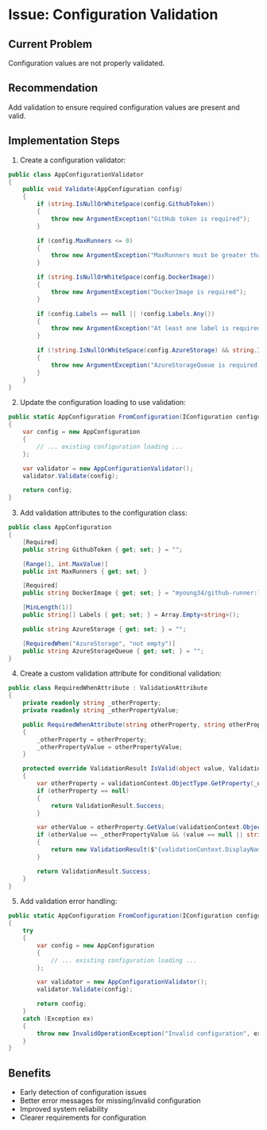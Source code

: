 # Issue: Configuration Validation

## Current Problem
Configuration values are not properly validated.

## Recommendation
Add validation to ensure required configuration values are present and valid.

## Implementation Steps

1. Create a configuration validator:
```csharp
public class AppConfigurationValidator
{
    public void Validate(AppConfiguration config)
    {
        if (string.IsNullOrWhiteSpace(config.GithubToken))
        {
            throw new ArgumentException("GitHub token is required");
        }

        if (config.MaxRunners <= 0)
        {
            throw new ArgumentException("MaxRunners must be greater than 0");
        }

        if (string.IsNullOrWhiteSpace(config.DockerImage))
        {
            throw new ArgumentException("DockerImage is required");
        }

        if (config.Labels == null || !config.Labels.Any())
        {
            throw new ArgumentException("At least one label is required");
        }

        if (!string.IsNullOrWhiteSpace(config.AzureStorage) && string.IsNullOrWhiteSpace(config.AzureStorageQueue))
        {
            throw new ArgumentException("AzureStorageQueue is required when AzureStorage is configured");
        }
    }
}
```

2. Update the configuration loading to use validation:
```csharp
public static AppConfiguration FromConfiguration(IConfiguration configuration)
{
    var config = new AppConfiguration
    {
        // ... existing configuration loading ...
    };

    var validator = new AppConfigurationValidator();
    validator.Validate(config);

    return config;
}
```

3. Add validation attributes to the configuration class:
```csharp
public class AppConfiguration
{
    [Required]
    public string GithubToken { get; set; } = "";

    [Range(1, int.MaxValue)]
    public int MaxRunners { get; set; }

    [Required]
    public string DockerImage { get; set; } = "myoung34/github-runner:latest";

    [MinLength(1)]
    public string[] Labels { get; set; } = Array.Empty<string>();

    public string AzureStorage { get; set; } = "";

    [RequiredWhen("AzureStorage", "not empty")]
    public string AzureStorageQueue { get; set; } = "";
}
```

4. Create a custom validation attribute for conditional validation:
```csharp
public class RequiredWhenAttribute : ValidationAttribute
{
    private readonly string _otherProperty;
    private readonly string _otherPropertyValue;

    public RequiredWhenAttribute(string otherProperty, string otherPropertyValue)
    {
        _otherProperty = otherProperty;
        _otherPropertyValue = otherPropertyValue;
    }

    protected override ValidationResult IsValid(object value, ValidationContext validationContext)
    {
        var otherProperty = validationContext.ObjectType.GetProperty(_otherProperty);
        if (otherProperty == null)
        {
            return ValidationResult.Success;
        }

        var otherValue = otherProperty.GetValue(validationContext.ObjectInstance)?.ToString();
        if (otherValue == _otherPropertyValue && (value == null || string.IsNullOrWhiteSpace(value.ToString())))
        {
            return new ValidationResult($"{validationContext.DisplayName} is required when {_otherProperty} is {_otherPropertyValue}");
        }

        return ValidationResult.Success;
    }
}
```

5. Add validation error handling:
```csharp
public static AppConfiguration FromConfiguration(IConfiguration configuration)
{
    try
    {
        var config = new AppConfiguration
        {
            // ... existing configuration loading ...
        };

        var validator = new AppConfigurationValidator();
        validator.Validate(config);

        return config;
    }
    catch (Exception ex)
    {
        throw new InvalidOperationException("Invalid configuration", ex);
    }
}
```

## Benefits
- Early detection of configuration issues
- Better error messages for missing/invalid configuration
- Improved system reliability
- Clearer requirements for configuration
